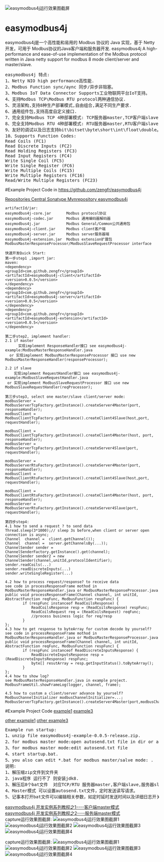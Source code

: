 ![easymodbus4j运行效果图截屏](https://github.com/zengfr/easymodbus4j/blob/master/easymodbus4j-example/src/main/resources/capture.PNG?raw=true)
# easymodbus4j
easymodbus4j是一个高性能和易用的 Modbus 协议的 Java 实现，基于 Netty 开发，可用于 Modbus协议的Java客户端和服务器开发.
easymodbus4j
A high-performance and ease-of-use implementation of the Modbus protocol written in Java netty support for modbus 8 mode client/server and master/slave.
<pre>
easymodbus4j 特点:
1、Netty NIO high performance高性能.
2、Modbus Function sync/aync 同步/异步非阻塞。
3、Modbus IoT Data Connector Supports工业物联网平台IoT支持。
4、支持Modbus TCP\Modbus RTU protocol两种通信协议.
5、灵活架构,支持8种生产部署模式,自由组合,满足不同生产要求.
6、通用组件包,支持高度自定义接口.
7、完全支持Modbus TCP 4种部署模式: TCP服务器master,TCP客户端slave,TCP服务器slave,TCP客户端master。
8、完全支持Modbus RTU 4种部署模式: RTU服务器master,RTU客户端slave,RTU服务器slave,RTU客户端master。
9、友好的调试以及日志支持bit\bitset\byte\short\int\float\double。
10、Supports Function Codes:
Read Coils (FC1)
Read Discrete Inputs (FC2)
Read Holding Registers (FC3)
Read Input Registers (FC4)
Write Single Coil (FC5)
Write Single Register (FC6)
Write Multiple Coils (FC15)
Write Multiple Registers (FC16)
Read/Write Multiple Registers (FC23)
</pre>
#Example Project Code in https://github.com/zengfr/easymodbus4j

[Repositories Central Sonatype Mvnrepository easymodbus4j](https://mvnrepository.com/artifact/com.github.zengfr/easymodbus4j)
``` 
artifactId/jar:
easymodbus4j-core.jar   	Modbus protocol协议
easymodbus4j-codec.jar  	Modbus 通用编码器解码器
easymodbus4j.jar        	Modbus General/Common公共通用包
easymodbus4j-client.jar 	Modbus client客户端
easymodbus4j-server.jar 	Modbus server服务器端
easymodbus4j-extension.jar  Modbus extension扩展包 ModbusMasterResponseProcessor/ModbusSlaveRequestProcessor interface
``` 
``` 
快速开发Quick Start:
第一步step1 ,import jar:
maven:
<dependency>
<groupId>com.github.zengfr</groupId>
<artifactId>easymodbus4j-client</artifactId>
<version>0.0.5</version>
</dependency>
<dependency>
<groupId>com.github.zengfr</groupId>
<artifactId>easymodbus4j-server</artifactId>
<version>0.0.5</version>
</dependency>
<dependency>
<groupId>com.github.zengfr</groupId>
<artifactId>easymodbus4j-extension</artifactId>
<version>0.0.5</version>
</dependency>

第二步step2, implement handler:
2.1 if master 
      实现implement ResponseHandler接口 see easymodbus4j-example:ModbusMasterResponseHandler.java 
  or 实现implement ModbusMasterResponseProcessor 接口 use new ModbusMasterResponseHandler(responseProcessor); 
  
2.2 if slave 
    实现implement RequestHandler接口 see easymodbus4j-example:ModbusSlaveRequestHandler.java 
 or 实现implement ModbusSlaveRequestProcessor 接口 use new ModbusSlaveRequestHandler(reqProcessor); 

第三步step3, select one master/slave client/server mode:
modbusServer = ModbusServerTcpFactory.getInstance().createServer4Master(port, responseHandler);
modbusClient = ModbusClientTcpFactory.getInstance().createClient4Slave(host,port, requestHandler);

modbusClient = ModbusClientTcpFactory.getInstance().createClient4Master(host, port, responseHandler);
modbusServer = ModbusServerTcpFactory.getInstance().createServer4Slave(port, requestHandler);

modbusServer = ModbusServerRtuFactory.getInstance().createServer4Master(port, responseHandler);
modbusClient = ModbusClientRtuFactory.getInstance().createClient4Slave(host,port, requestHandler);

modbusClient = ModbusClientRtuFactory.getInstance().createClient4Master(host, port, responseHandler);
modbusServer = ModbusServerRtuFactory.getInstance().createServer4Slave(port, requestHandler);

第四步step4:
4.1 how to send a request ? to send data
Thread.sleep(3*1000);// sleep 3s before,when client or server open connection is async;
Channel  channel =  client.getChannel());
Channel  channel =  server.getChannelsBy(...));
ChannelSender sender = ChannelSenderFactory.getInstance().get(channel);
ChannelSender sender2 = new ChannelSender(channel,unitId,protocolIdentifier);
sender.readCoils(...)
sender.readDiscreteInputs(...)
sender.writeSingleRegister(...)

4.2 how to process request/response? to receive data
see code in processResponseFrame mothod in  ModbusMasterResponseHandler.java or ModbusMasterResponseProcessor.java
public void processResponseFrame(Channel channel, int unitId, AbstractFunction reqFunc, ModbusFunction respFunc) {
		if (respFunc instanceof ReadCoilsResponse) {
			ReadCoilsResponse resp = (ReadCoilsResponse) respFunc;
			ReadCoilsRequest req = (ReadCoilsRequest) reqFunc;
			//process business logic for req/resp
		}
};
4.3 how to get response to byteArray for custom decode by yourself?
see code in processResponseFrame mothod in  ModbusMasterResponseHandler.java or ModbusMasterResponseProcessor.java
public void processResponseFrame(Channel channel, int unitId, AbstractFunction reqFunc, ModbusFunction respFunc) {
		if (respFunc instanceof ReadDiscreteInputsResponse) {
			ReadDiscreteInputsResponse resp = (ReadDiscreteInputsResponse) respFunc;
			byte[] resutArray = resp.getInputStatus().toByteArray();
		}
};	
4.4 how to show log? 
see ModbusMasterResponseHandler.java in example project.
ModbusFrameUtil.showFrameLog(logger, channel, frame);

4.5 how to custom a client/server advance by yourself?
ModbusChannelInitializer modbusChannelInitializer=...;
ModbusServerTcpFactory.getInstance().createServer4Master(port,modbusChannelInitializer);
``` 
#Example Project Code [example1](https://github.com/zengfr/easymodbus4j/tree/master/easymodbus4j-example/src/main/java/com/github/zengfr/easymodbus4j/example)
[example3](https://github.com/zengfr/easymodbus4j/tree/master/easymodbus4j-example/src/main/java/com/github/zengfr/easymodbus4j/example3)

[other example1](https://gitee.com/zengfr/easymodbus4j/tree/master/easymodbus4j-example/src/main/java/com/github/zengfr/easymodbus4j/example)
[other example3](https://gitee.com/zengfr/easymodbus4j/tree/master/easymodbus4j-example/src/main/java/com/github/zengfr/easymodbus4j/example3)
<pre>
Example run startup:
1、unzip file easymodbus4j-example-0.0.5-release.zip.
2、for modbus master mode:open autosend.txt file in dir or autosend.txt rsourcefile in easymodbus4j-example-0.0.5.jar 
3、for modbus master mode:edit autosend.txt file
4、start startup.bat.
5、you also can edit *.bat for modbus master/salve mode: .
说明:
1、解压缩zip文件到文件夹
2、java程序 运行不了 则安装jdk8.
3、解压后8个bat文件  对应TCP/RTU 服务器master,客户端slave,服务器slave,客户端master 8种模式.
4、Master模式 可以设置autosend.txt文件，定时发送读写请求。
5、记事本打开bat文件可以编辑相关参数，如定时延时发送时间以及详细日志开关。
</pre>
[easymodbus4j 开发实例系列教程之1----客户端master模式](https://my.oschina.net/zengfr/blog/4304442)
<br/>
[easymodbus4j 开发实例系列教程之2----服务端master模式](https://my.oschina.net/zengfr/blog/4305723)
<br/>
capture运行效果图截屏:
![easymodbus4j运行效果图截屏1](https://github.com/zengfr/easymodbus4j/blob/master/easymodbus4j-example/src/main/resources/capture.PNG?raw=true)
![easymodbus4j运行效果图截屏2](https://github.com/zengfr/easymodbus4j/blob/master/easymodbus4j-example/src/main/resources/capture2.PNG?raw=true)
![easymodbus4j运行效果图截屏3](https://github.com/zengfr/easymodbus4j/blob/master/easymodbus4j-example/src/main/resources/capture3.PNG?raw=true)
![easymodbus4j运行效果图截屏4](https://github.com/zengfr/easymodbus4j/blob/master/easymodbus4j-example/src/main/resources/capture4.PNG?raw=true)

capture运行效果图截屏:
![easymodbus4j运行效果图截屏1](https://gitee.com/zengfr/easymodbus4j/raw/master/easymodbus4j-example/src/main/resources/capture.PNG?raw=true)
![easymodbus4j运行效果图截屏2](https://gitee.com/zengfr/easymodbus4j/raw/master/easymodbus4j-example/src/main/resources/capture2.PNG?raw=true)
![easymodbus4j运行效果图截屏3](https://gitee.com/zengfr/easymodbus4j/raw/master/easymodbus4j-example/src/main/resources/capture3.PNG?raw=true)
![easymodbus4j运行效果图截屏4](https://gitee.com/zengfr/easymodbus4j/raw/master/easymodbus4j-example/src/main/resources/capture4.PNG?raw=true)
